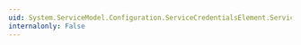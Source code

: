 ```yaml
---
uid: System.ServiceModel.Configuration.ServiceCredentialsElement.ServiceCertificate
internalonly: False
---
```

